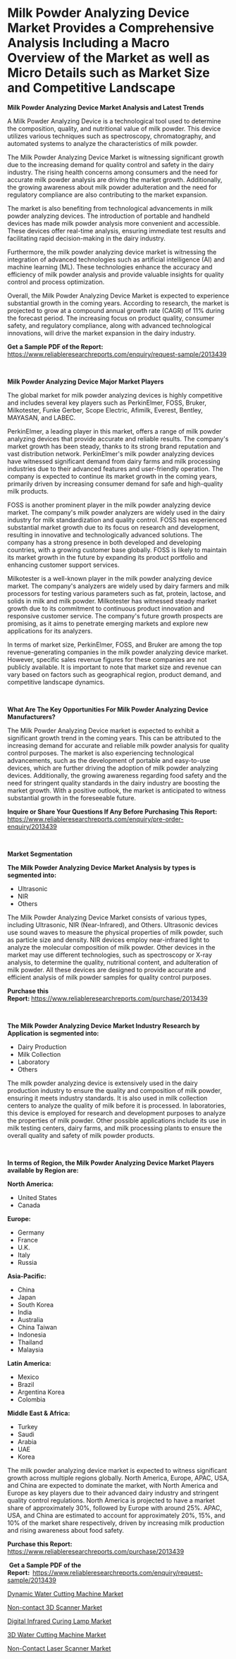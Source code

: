 <p><h1>Milk Powder Analyzing Device Market Provides a Comprehensive Analysis Including a Macro Overview of the Market as well as Micro Details such as Market Size and Competitive Landscape</h1></p><p><strong>Milk Powder Analyzing Device Market Analysis and Latest Trends</strong></p>
<p><p>A Milk Powder Analyzing Device is a technological tool used to determine the composition, quality, and nutritional value of milk powder. This device utilizes various techniques such as spectroscopy, chromatography, and automated systems to analyze the characteristics of milk powder.</p><p>The Milk Powder Analyzing Device Market is witnessing significant growth due to the increasing demand for quality control and safety in the dairy industry. The rising health concerns among consumers and the need for accurate milk powder analysis are driving the market growth. Additionally, the growing awareness about milk powder adulteration and the need for regulatory compliance are also contributing to the market expansion.</p><p>The market is also benefiting from technological advancements in milk powder analyzing devices. The introduction of portable and handheld devices has made milk powder analysis more convenient and accessible. These devices offer real-time analysis, ensuring immediate test results and facilitating rapid decision-making in the dairy industry.</p><p>Furthermore, the milk powder analyzing device market is witnessing the integration of advanced technologies such as artificial intelligence (AI) and machine learning (ML). These technologies enhance the accuracy and efficiency of milk powder analysis and provide valuable insights for quality control and process optimization.</p><p>Overall, the Milk Powder Analyzing Device Market is expected to experience substantial growth in the coming years. According to research, the market is projected to grow at a compound annual growth rate (CAGR) of 11% during the forecast period. The increasing focus on product quality, consumer safety, and regulatory compliance, along with advanced technological innovations, will drive the market expansion in the dairy industry.</p></p>
<p><strong>Get a Sample PDF of the Report:&nbsp;</strong> <a href="https://www.reliableresearchreports.com/enquiry/request-sample/2013439">https://www.reliableresearchreports.com/enquiry/request-sample/2013439</a></p>
<p>&nbsp;</p>
<p><strong>Milk Powder Analyzing Device Major Market Players</strong></p>
<p><p>The global market for milk powder analyzing devices is highly competitive and includes several key players such as PerkinElmer, FOSS, Bruker, Milkotester, Funke Gerber, Scope Electric, Afimilk, Everest, Bentley, MAYASAN, and LABEC.</p><p>PerkinElmer, a leading player in this market, offers a range of milk powder analyzing devices that provide accurate and reliable results. The company's market growth has been steady, thanks to its strong brand reputation and vast distribution network. PerkinElmer's milk powder analyzing devices have witnessed significant demand from dairy farms and milk processing industries due to their advanced features and user-friendly operation. The company is expected to continue its market growth in the coming years, primarily driven by increasing consumer demand for safe and high-quality milk products.</p><p>FOSS is another prominent player in the milk powder analyzing device market. The company's milk powder analyzers are widely used in the dairy industry for milk standardization and quality control. FOSS has experienced substantial market growth due to its focus on research and development, resulting in innovative and technologically advanced solutions. The company has a strong presence in both developed and developing countries, with a growing customer base globally. FOSS is likely to maintain its market growth in the future by expanding its product portfolio and enhancing customer support services.</p><p>Milkotester is a well-known player in the milk powder analyzing device market. The company's analyzers are widely used by dairy farmers and milk processors for testing various parameters such as fat, protein, lactose, and solids in milk and milk powder. Milkotester has witnessed steady market growth due to its commitment to continuous product innovation and responsive customer service. The company's future growth prospects are promising, as it aims to penetrate emerging markets and explore new applications for its analyzers.</p><p>In terms of market size, PerkinElmer, FOSS, and Bruker are among the top revenue-generating companies in the milk powder analyzing device market. However, specific sales revenue figures for these companies are not publicly available. It is important to note that market size and revenue can vary based on factors such as geographical region, product demand, and competitive landscape dynamics.</p></p>
<p>&nbsp;</p>
<p><strong>What Are The Key Opportunities For Milk Powder Analyzing Device Manufacturers?</strong></p>
<p><p>The Milk Powder Analyzing Device market is expected to exhibit a significant growth trend in the coming years. This can be attributed to the increasing demand for accurate and reliable milk powder analysis for quality control purposes. The market is also experiencing technological advancements, such as the development of portable and easy-to-use devices, which are further driving the adoption of milk powder analyzing devices. Additionally, the growing awareness regarding food safety and the need for stringent quality standards in the dairy industry are boosting the market growth. With a positive outlook, the market is anticipated to witness substantial growth in the foreseeable future.</p></p>
<p><strong>Inquire or Share Your Questions If Any Before Purchasing This Report:</strong> <a href="https://www.reliableresearchreports.com/enquiry/pre-order-enquiry/2013439">https://www.reliableresearchreports.com/enquiry/pre-order-enquiry/2013439</a></p>
<p>&nbsp;</p>
<p><strong>Market Segmentation</strong></p>
<p><strong>The Milk Powder Analyzing Device Market Analysis by types is segmented into:</strong></p>
<p><ul><li>Ultrasonic</li><li>NIR</li><li>Others</li></ul></p>
<p><p>The Milk Powder Analyzing Device Market consists of various types, including Ultrasonic, NIR (Near-Infrared), and Others. Ultrasonic devices use sound waves to measure the physical properties of milk powder, such as particle size and density. NIR devices employ near-infrared light to analyze the molecular composition of milk powder. Other devices in the market may use different technologies, such as spectroscopy or X-ray analysis, to determine the quality, nutritional content, and adulteration of milk powder. All these devices are designed to provide accurate and efficient analysis of milk powder samples for quality control purposes.</p></p>
<p><strong>Purchase this Report:&nbsp;</strong><a href="https://www.reliableresearchreports.com/purchase/2013439">https://www.reliableresearchreports.com/purchase/2013439</a></p>
<p>&nbsp;</p>
<p><strong>The Milk Powder Analyzing Device Market Industry Research by Application is segmented into:</strong></p>
<p><ul><li>Dairy Production</li><li>Milk Collection</li><li>Laboratory</li><li>Others</li></ul></p>
<p><p>The milk powder analyzing device is extensively used in the dairy production industry to ensure the quality and composition of milk powder, ensuring it meets industry standards. It is also used in milk collection centers to analyze the quality of milk before it is processed. In laboratories, this device is employed for research and development purposes to analyze the properties of milk powder. Other possible applications include its use in milk testing centers, dairy farms, and milk processing plants to ensure the overall quality and safety of milk powder products.</p></p>
<p>&nbsp;</p>
<p><strong>In terms of Region, the Milk Powder Analyzing Device Market Players available by Region are:</strong></p>
<p>
    <p> <strong> North America: </strong>
        <ul>
            <li>United States</li>
            <li>Canada</li>
        </ul>
        </p> 
    <p> <strong> Europe: </strong>
        <ul>
            <li>Germany</li>
            <li>France</li>
            <li>U.K.</li>
            <li>Italy</li>
            <li>Russia</li>
        </ul>
        </p> 
    <p> <strong> Asia-Pacific: </strong>
        <ul>
            <li>China</li>
            <li>Japan</li>
            <li>South Korea</li>
            <li>India</li>
            <li>Australia</li>
            <li>China Taiwan</li>
            <li>Indonesia</li>
            <li>Thailand</li>
            <li>Malaysia</li>
        </ul>
        </p> 
    <p> <strong> Latin America: </strong>
        <ul>
            <li>Mexico</li>
            <li>Brazil</li>
            <li>Argentina Korea</li>
            <li>Colombia</li>
        </ul>
        </p> 
    <p> <strong> Middle East & Africa: </strong>
        <ul>
            <li>Turkey</li>
            <li>Saudi</li>
            <li>Arabia</li>
            <li>UAE</li>
            <li>Korea</li>
        </ul>
    </p>
    </p>
<p><p>The milk powder analyzing device market is expected to witness significant growth across multiple regions globally. North America, Europe, APAC, USA, and China are expected to dominate the market, with North America and Europe as key players due to their advanced dairy industry and stringent quality control regulations. North America is projected to have a market share of approximately 30%, followed by Europe with around 25%. APAC, USA, and China are estimated to account for approximately 20%, 15%, and 10% of the market share respectively, driven by increasing milk production and rising awareness about food safety.</p></p>
<p><strong>Purchase this Report: </strong><a href="https://www.reliableresearchreports.com/purchase/2013439">https://www.reliableresearchreports.com/purchase/2013439</a></p>
<p>&nbsp;<strong>Get a Sample PDF of the Report:&nbsp;&nbsp;</strong><a href="https://www.reliableresearchreports.com/enquiry/request-sample/2013439">https://www.reliableresearchreports.com/enquiry/request-sample/2013439</a></p>
<p><strong></strong></p>
<p><p><a href="https://github.com/irfadac/Market-Research-Report-List-1/blob/main/dynamic-water-cutting-machine-market.md">Dynamic Water Cutting Machine Market</a></p><p><a href="https://github.com/guneycigdem35/Market-Research-Report-List-1/blob/main/non-contact-3d-scanner-market.md">Non-contact 3D Scanner Market</a></p><p><a href="https://github.com/indrystar/Market-Research-Report-List-1/blob/main/digital-infrared-curing-lamp-market.md">Digital Infrared Curing Lamp Market</a></p><p><a href="https://github.com/juniordelafrance/Market-Research-Report-List-1/blob/main/3d-water-cutting-machine-market.md">3D Water Cutting Machine Market</a></p><p><a href="https://github.com/yoshih12/Market-Research-Report-List-1/blob/main/non-contact-laser-scanner-market.md">Non-Contact Laser Scanner Market</a></p></p>